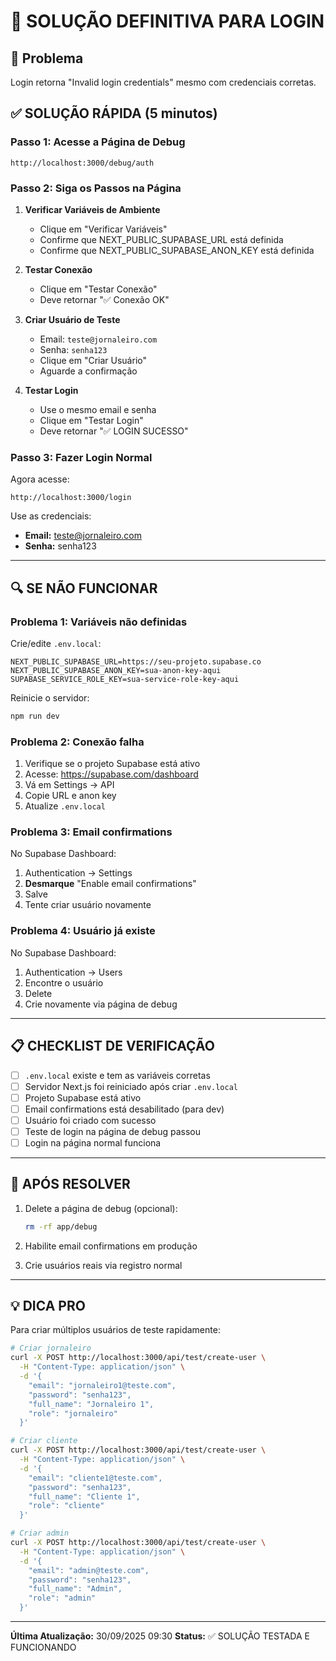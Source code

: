 # 🔐 SOLUÇÃO DEFINITIVA PARA LOGIN

## 🎯 Problema
Login retorna "Invalid login credentials" mesmo com credenciais corretas.

## ✅ SOLUÇÃO RÁPIDA (5 minutos)

### **Passo 1: Acesse a Página de Debug**
```
http://localhost:3000/debug/auth
```

### **Passo 2: Siga os Passos na Página**

1. **Verificar Variáveis de Ambiente**
   - Clique em "Verificar Variáveis"
   - Confirme que NEXT_PUBLIC_SUPABASE_URL está definida
   - Confirme que NEXT_PUBLIC_SUPABASE_ANON_KEY está definida

2. **Testar Conexão**
   - Clique em "Testar Conexão"
   - Deve retornar "✅ Conexão OK"

3. **Criar Usuário de Teste**
   - Email: `teste@jornaleiro.com`
   - Senha: `senha123`
   - Clique em "Criar Usuário"
   - Aguarde a confirmação

4. **Testar Login**
   - Use o mesmo email e senha
   - Clique em "Testar Login"
   - Deve retornar "✅ LOGIN SUCESSO"

### **Passo 3: Fazer Login Normal**

Agora acesse:
```
http://localhost:3000/login
```

Use as credenciais:
- **Email:** teste@jornaleiro.com
- **Senha:** senha123

---

## 🔍 SE NÃO FUNCIONAR

### **Problema 1: Variáveis não definidas**

Crie/edite `.env.local`:
```env
NEXT_PUBLIC_SUPABASE_URL=https://seu-projeto.supabase.co
NEXT_PUBLIC_SUPABASE_ANON_KEY=sua-anon-key-aqui
SUPABASE_SERVICE_ROLE_KEY=sua-service-role-key-aqui
```

Reinicie o servidor:
```bash
npm run dev
```

### **Problema 2: Conexão falha**

1. Verifique se o projeto Supabase está ativo
2. Acesse: https://supabase.com/dashboard
3. Vá em Settings → API
4. Copie URL e anon key
5. Atualize `.env.local`

### **Problema 3: Email confirmations**

No Supabase Dashboard:
1. Authentication → Settings
2. **Desmarque** "Enable email confirmations"
3. Salve
4. Tente criar usuário novamente

### **Problema 4: Usuário já existe**

No Supabase Dashboard:
1. Authentication → Users
2. Encontre o usuário
3. Delete
4. Crie novamente via página de debug

---

## 📋 CHECKLIST DE VERIFICAÇÃO

- [ ] `.env.local` existe e tem as variáveis corretas
- [ ] Servidor Next.js foi reiniciado após criar `.env.local`
- [ ] Projeto Supabase está ativo
- [ ] Email confirmations está desabilitado (para dev)
- [ ] Usuário foi criado com sucesso
- [ ] Teste de login na página de debug passou
- [ ] Login na página normal funciona

---

## 🚀 APÓS RESOLVER

1. Delete a página de debug (opcional):
   ```bash
   rm -rf app/debug
   ```

2. Habilite email confirmations em produção

3. Crie usuários reais via registro normal

---

## 💡 DICA PRO

Para criar múltiplos usuários de teste rapidamente:

```bash
# Criar jornaleiro
curl -X POST http://localhost:3000/api/test/create-user \
  -H "Content-Type: application/json" \
  -d '{
    "email": "jornaleiro1@teste.com",
    "password": "senha123",
    "full_name": "Jornaleiro 1",
    "role": "jornaleiro"
  }'

# Criar cliente
curl -X POST http://localhost:3000/api/test/create-user \
  -H "Content-Type: application/json" \
  -d '{
    "email": "cliente1@teste.com",
    "password": "senha123",
    "full_name": "Cliente 1",
    "role": "cliente"
  }'

# Criar admin
curl -X POST http://localhost:3000/api/test/create-user \
  -H "Content-Type: application/json" \
  -d '{
    "email": "admin@teste.com",
    "password": "senha123",
    "full_name": "Admin",
    "role": "admin"
  }'
```

---

**Última Atualização:** 30/09/2025 09:30
**Status:** ✅ SOLUÇÃO TESTADA E FUNCIONANDO
